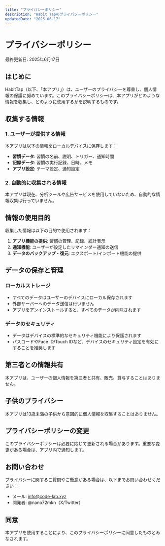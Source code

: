 ```yaml
---
title: "プライバシーポリシー"
description: "Habit Tapのプライバシーポリシー"
updatedDate: "2025-06-17"
---
```


# プライバシーポリシー

最終更新日: 2025年6月17日

## はじめに

HabitTap（以下、「本アプリ」）は、ユーザーのプライバシーを尊重し、個人情報の保護に努めています。このプライバシーポリシーは、本アプリがどのような情報を収集し、どのように使用するかを説明するものです。

## 収集する情報

### 1. ユーザーが提供する情報

本アプリは以下の情報をローカルデバイスに保存します：

- **習慣データ**: 習慣の名前、説明、トリガー、通知時間
- **記録データ**: 習慣の実行記録、日時、メモ
- **アプリ設定**: テーマ設定、通知設定

### 2. 自動的に収集される情報

本アプリは現在、分析ツールや広告サービスを使用していないため、自動的な情報収集は行っていません。

## 情報の使用目的

収集した情報は以下の目的で使用されます：

1. **アプリ機能の提供**: 習慣の管理、記録、統計表示
2. **通知機能**: ユーザーが設定したリマインダー通知の送信
3. **データのバックアップ・復元**: エクスポート/インポート機能の提供

## データの保存と管理

### ローカルストレージ

- すべてのデータはユーザーのデバイスにローカル保存されます
- 外部サーバーへのデータ送信は行いません
- アプリをアンインストールすると、すべてのデータが削除されます

### データのセキュリティ

- データはデバイスの標準的なセキュリティ機能により保護されます
- パスコードやFace ID/Touch IDなど、デバイスのセキュリティ設定を有効にすることを推奨します

## 第三者との情報共有

本アプリは、ユーザーの個人情報を第三者と共有、販売、貸与することはありません。

## 子供のプライバシー

本アプリは13歳未満の子供から意図的に個人情報を収集することはありません。

## プライバシーポリシーの変更

このプライバシーポリシーは必要に応じて更新される場合があります。重要な変更がある場合は、アプリ内で通知します。

## お問い合わせ

プライバシーに関するご質問やご懸念がある場合は、以下までお問い合わせください：

- メール: info@code-lab.xyz
- 開発者: @nano72mkn（X/Twitter）

## 同意

本アプリを使用することにより、このプライバシーポリシーに同意したものとみなされます。
